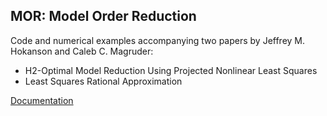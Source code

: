 MOR: Model Order Reduction
--------------------------

Code and numerical examples accompanying two papers by Jeffrey M. Hokanson and Caleb C. Magruder:


* H2-Optimal Model Reduction Using Projected Nonlinear Least Squares
* Least Squares Rational Approximation

[Documentation](https://mor.readthedocs.io)
